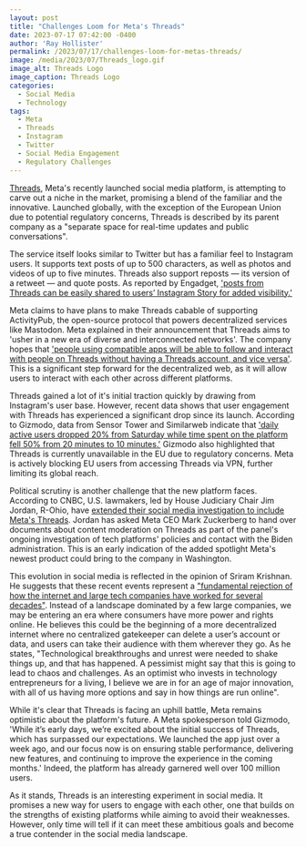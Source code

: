 ```yaml
---
layout: post
title: "Challenges Loom for Meta's Threads"
date: 2023-07-17 07:42:00 -0400
author: 'Ray Hollister'
permalink: /2023/07/17/challenges-loom-for-metas-threads/
image: /media/2023/07/Threads_logo.gif
image_alt: Threads Logo
image_caption: Threads Logo
categories:
  - Social Media
  - Technology
tags:
  - Meta
  - Threads
  - Instagram
  - Twitter
  - Social Media Engagement
  - Regulatory Challenges
---
```


[Threads](/2023/07/13/metas-threads-an-unbaked-twitter-killer-or-just-another-passing-fad/), Meta's recently launched social media platform, is attempting to carve out a niche in the market, promising a blend of the familiar and the innovative. Launched globally, with the exception of the European Union due to potential regulatory concerns, Threads is described by its parent company as a "separate space for real-time updates and public conversations".

The service itself looks similar to Twitter but has a familiar feel to Instagram users. It supports text posts of up to 500 characters, as well as photos and videos of up to five minutes. Threads also support reposts — its version of a retweet — and quote posts. As reported by Engadget, ['posts from Threads can be easily shared to users’ Instagram Story for added visibility.'](https://www.engadget.com/metas-threads-app-is-here-to-challenge-twitter-230039730.html)

Meta claims to have plans to make Threads cabable of supporting ActivityPub, the open-source protocol that powers decentralized services like Mastodon. Meta explained in their announcement that Threads aims to 'usher in a new era of diverse and interconnected networks'. The company hopes that ['people using compatible apps will be able to follow and interact with people on Threads without having a Threads account, and vice versa'](https://about.fb.com/news/2023/07/introducing-threads-new-app-text-sharing/). This is a significant step forward for the decentralized web, as it will allow users to interact with each other across different platforms.

Threads gained a lot of it's initial traction quickly by drawing from Instagram's user base. However, recent data shows that user engagement with Threads has experienced a significant drop since its launch. According to Gizmodo, data from Sensor Tower and Similarweb indicate that ['daily active users dropped 20% from Saturday while time spent on the platform fell 50% from 20 minutes to 10 minutes.'](https://gizmodo.com/engagement-instagram-threads-falls-meta-blocks-vpn-eu-1850640519) Gizmodo also highlighted that Threads is currently unavailable in the EU due to regulatory concerns. Meta is actively blocking EU users from accessing Threads via VPN, further limiting its global reach.

Political scrutiny is another challenge that the new platform faces. According to CNBC, U.S. lawmakers, led by House Judiciary Chair Jim Jordan, R-Ohio, have [extended their social media investigation to include Meta's Threads](https://www.cnbc.com/2023/07/17/house-judiciary-expands-social-media-inquiry-to-metas-threads-.html). Jordan has asked Meta CEO Mark Zuckerberg to hand over documents about content moderation on Threads as part of the panel's ongoing investigation of tech platforms' policies and contact with the Biden administration. This is an early indication of the added spotlight Meta's newest product could bring to the company in Washington.

This evolution in social media is reflected in the opinion of Sriram Krishnan. He suggests that these recent events represent a ["fundamental rejection of how the internet and large tech companies have worked for several decades"](https://www.nytimes.com/2023/07/15/opinion/social-media-threads-twitter-reddit.html). Instead of a landscape dominated by a few large companies, we may be entering an era where consumers have more power and rights online. He believes this could be the beginning of a more decentralized internet where no centralized gatekeeper can delete a user’s account or data, and users can take their audience with them wherever they go. As he states, "Technological breakthroughs and unrest were needed to shake things up, and that has happened. A pessimist might say that this is going to lead to chaos and challenges. As an optimist who invests in technology entrepreneurs for a living, I believe we are in for an age of major innovation, with all of us having more options and say in how things are run online".

While it's clear that Threads is facing an uphill battle, Meta remains optimistic about the platform's future. A Meta spokesperson told Gizmodo, 'While it’s early days, we’re excited about the initial success of Threads, which has surpassed our expectations. We launched the app just over a week ago, and our focus now is on ensuring stable performance, delivering new features, and continuing to improve the experience in the coming months.' Indeed, the platform has already garnered well over 100 million users.

As it stands, Threads is an interesting experiment in social media. It promises a new way for users to engage with each other, one that builds on the strengths of existing platforms while aiming to avoid their weaknesses. However, only time will tell if it can meet these ambitious goals and become a true contender in the social media landscape.
